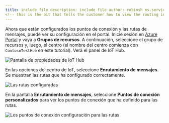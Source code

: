 ```yaml
---
title: include file description: include file author: robinsh ms.service: iot-hub services: iot-hub ms.topic: include ms.date: 03/05/2019 ms.author: robinsh ms.custom: include file
<!-- this is the bit that tells the customer how to view the routing info they just set up -->
---
```


Ahora que están configurados los puntos de conexión y las rutas de mensajes, puede ver su configuración en el portal. Inicie sesión en [Azure Portal](https://portal.azure.com) y vaya a **Grupos de recursos**. A continuación, seleccione el grupo de recursos y, luego, el centro (el nombre del centro comienza con `ContosoTestHub` en este tutorial). Verá el panel de IoT Hub.

![Pantalla de propiedades de IoT Hub](./media/iot-hub-include-view-routing-in-portal/01-show-hub-properties.png)

En las opciones del centro de IoT, seleccione **Enrutamiento de mensajes**. Se muestran las rutas que ha configurado correctamente.

![Las rutas configuradas](./media/iot-hub-include-view-routing-in-portal/02-show-message-routes.png)

En la pantalla **Enrutamiento de mensajes**, seleccione **Puntos de conexión personalizados** para ver los puntos de conexión que ha definido para las rutas.

![Los puntos de conexión configuración para las rutas](./media/iot-hub-include-view-routing-in-portal/03-show-routing-endpoints.png)